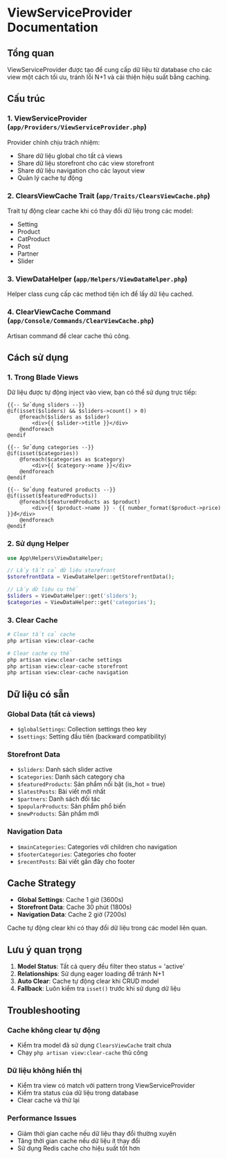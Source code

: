 # ViewServiceProvider Documentation

## Tổng quan

ViewServiceProvider được tạo để cung cấp dữ liệu từ database cho các view một cách tối ưu, tránh lỗi N+1 và cải thiện hiệu suất bằng caching.

## Cấu trúc

### 1. ViewServiceProvider (`app/Providers/ViewServiceProvider.php`)

Provider chính chịu trách nhiệm:
- Share dữ liệu global cho tất cả views
- Share dữ liệu storefront cho các view storefront
- Share dữ liệu navigation cho các layout view
- Quản lý cache tự động

### 2. ClearsViewCache Trait (`app/Traits/ClearsViewCache.php`)

Trait tự động clear cache khi có thay đổi dữ liệu trong các model:
- Setting
- Product
- CatProduct
- Post
- Partner
- Slider

### 3. ViewDataHelper (`app/Helpers/ViewDataHelper.php`)

Helper class cung cấp các method tiện ích để lấy dữ liệu cached.

### 4. ClearViewCache Command (`app/Console/Commands/ClearViewCache.php`)

Artisan command để clear cache thủ công.

## Cách sử dụng

### 1. Trong Blade Views

Dữ liệu được tự động inject vào view, bạn có thể sử dụng trực tiếp:

```blade
{{-- Sử dụng sliders --}}
@if(isset($sliders) && $sliders->count() > 0)
    @foreach($sliders as $slider)
        <div>{{ $slider->title }}</div>
    @endforeach
@endif

{{-- Sử dụng categories --}}
@if(isset($categories))
    @foreach($categories as $category)
        <div>{{ $category->name }}</div>
    @endforeach
@endif

{{-- Sử dụng featured products --}}
@if(isset($featuredProducts))
    @foreach($featuredProducts as $product)
        <div>{{ $product->name }} - {{ number_format($product->price) }}đ</div>
    @endforeach
@endif
```

### 2. Sử dụng Helper

```php
use App\Helpers\ViewDataHelper;

// Lấy tất cả dữ liệu storefront
$storefrontData = ViewDataHelper::getStorefrontData();

// Lấy dữ liệu cụ thể
$sliders = ViewDataHelper::get('sliders');
$categories = ViewDataHelper::get('categories');
```

### 3. Clear Cache

```bash
# Clear tất cả cache
php artisan view:clear-cache

# Clear cache cụ thể
php artisan view:clear-cache settings
php artisan view:clear-cache storefront
php artisan view:clear-cache navigation
```

## Dữ liệu có sẵn

### Global Data (tất cả views)
- `$globalSettings`: Collection settings theo key
- `$settings`: Setting đầu tiên (backward compatibility)

### Storefront Data
- `$sliders`: Danh sách slider active
- `$categories`: Danh sách category cha
- `$featuredProducts`: Sản phẩm nổi bật (is_hot = true)
- `$latestPosts`: Bài viết mới nhất
- `$partners`: Danh sách đối tác
- `$popularProducts`: Sản phẩm phổ biến
- `$newProducts`: Sản phẩm mới

### Navigation Data
- `$mainCategories`: Categories với children cho navigation
- `$footerCategories`: Categories cho footer
- `$recentPosts`: Bài viết gần đây cho footer

## Cache Strategy

- **Global Settings**: Cache 1 giờ (3600s)
- **Storefront Data**: Cache 30 phút (1800s)
- **Navigation Data**: Cache 2 giờ (7200s)

Cache tự động clear khi có thay đổi dữ liệu trong các model liên quan.

## Lưu ý quan trọng

1. **Model Status**: Tất cả query đều filter theo status = 'active'
2. **Relationships**: Sử dụng eager loading để tránh N+1
3. **Auto Clear**: Cache tự động clear khi CRUD model
4. **Fallback**: Luôn kiểm tra `isset()` trước khi sử dụng dữ liệu

## Troubleshooting

### Cache không clear tự động
- Kiểm tra model đã sử dụng `ClearsViewCache` trait chưa
- Chạy `php artisan view:clear-cache` thủ công

### Dữ liệu không hiển thị
- Kiểm tra view có match với pattern trong ViewServiceProvider
- Kiểm tra status của dữ liệu trong database
- Clear cache và thử lại

### Performance Issues
- Giảm thời gian cache nếu dữ liệu thay đổi thường xuyên
- Tăng thời gian cache nếu dữ liệu ít thay đổi
- Sử dụng Redis cache cho hiệu suất tốt hơn
